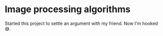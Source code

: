 # Image processing algorithms
Started this project to settle an argument with my friend. Now I'm hooked :sweat_smile:.
